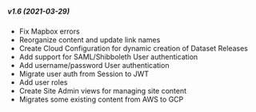 ##### v1.6 (2021-03-29)

* Fix Mapbox errors
* Reorganize content and update link names
* Create Cloud Configuration for dynamic creation of Dataset Releases
* Add support for SAML/Shibboleth User authentication
* Add username/password User authentication
* Migrate user auth from Session to JWT
* Add user roles
* Create Site Admin views for managing site content
* Migrates some existing content from AWS to GCP